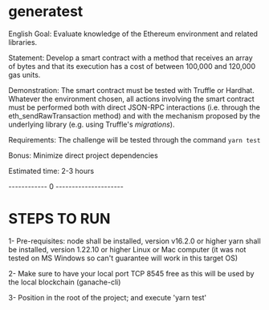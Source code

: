 # generatest

English
Goal: Evaluate knowledge of the Ethereum environment and related libraries.

Statement: Develop a smart contract with a method that receives an array of bytes and that its execution has a cost of between 100,000 and 120,000 gas units.

Demonstration: The smart contract must be tested with Truffle or Hardhat. Whatever the environment chosen, all actions involving the smart contract must be performed both with direct JSON-RPC interactions (i.e. through the eth_sendRawTransaction method) and with the mechanism proposed by the underlying library (e.g. using Truffle's _migrations_).

Requirements: The challenge will be tested through the command `yarn test`

Bonus: Minimize direct project dependencies

Estimated time: 2-3 hours

------------ 0 ---------------------
# STEPS TO RUN

1- Pre-requisites: 
   node shall be installed, version v16.2.0 or higher
   yarn shall be installed, version 1.22.10 or higher
   Linux or Mac computer (it was not tested on MS Windows so can't guarantee will work in this target OS)

2- Make sure to have your local port TCP 8545 free as this will be used by the local blockchain (ganache-cli)

3- Position in the root of the project; and execute 'yarn test'


